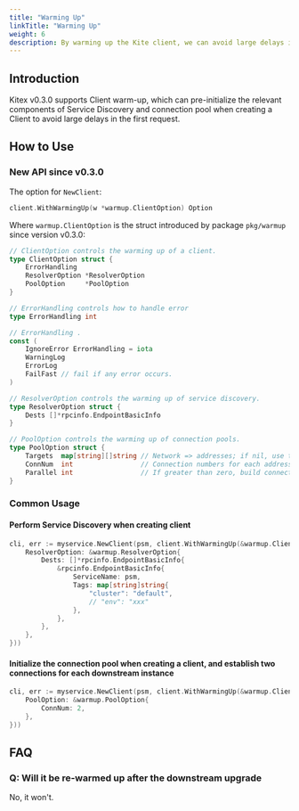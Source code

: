 ```yaml
---
title: "Warming Up"
linkTitle: "Warming Up"
weight: 6
description: By warming up the Kite client, we can avoid large delays in the first request.
---
```


## Introduction

Kitex v0.3.0 supports Client warm-up, which can pre-initialize the relevant components of Service Discovery and connection pool when creating a Client to avoid large delays in the first request.

## How to Use

### New API since v0.3.0

The option for `NewClient`:

```go
client.WithWarmingUp(w *warmup.ClientOption) Option
```

Where `warmup.ClientOption` is the struct introduced by package `pkg/warmup` since version v0.3.0:

```go
// ClientOption controls the warming up of a client.
type ClientOption struct {
    ErrorHandling
    ResolverOption *ResolverOption
    PoolOption     *PoolOption
}
```

```go
// ErrorHandling controls how to handle error
type ErrorHandling int

// ErrorHandling .
const (
    IgnoreError ErrorHandling = iota
    WarningLog
    ErrorLog
    FailFast // fail if any error occurs.
)

// ResolverOption controls the warming up of service discovery.
type ResolverOption struct {
    Dests []*rpcinfo.EndpointBasicInfo
}

// PoolOption controls the warming up of connection pools.
type PoolOption struct {
    Targets  map[string][]string // Network => addresses; if nil, use the result of service discovery
    ConnNum  int                 // Connection numbers for each address
    Parallel int                 // If greater than zero, build connections in `Parallel` goroutines.
}
```

### Common Usage

#### Perform Service Discovery when creating client 


```go
cli, err := myservice.NewClient(psm, client.WithWarmingUp(&warmup.ClientOption{
    ResolverOption: &warmup.ResolverOption{
        Dests: []*rpcinfo.EndpointBasicInfo{
            &rpcinfo.EndpointBasicInfo{
                ServiceName: psm,
                Tags: map[string]string{
                    "cluster": "default",
                    // "env": "xxx"
                },
            },
        },
    },
}))
```

#### Initialize the connection pool when creating a client, and establish two connections for each downstream instance

```go
cli, err := myservice.NewClient(psm, client.WithWarmingUp(&warmup.ClientOption{
    PoolOption: &warmup.PoolOption{
        ConnNum: 2,
    },
}))
```

## FAQ

### Q: Will it be re-warmed up after the downstream upgrade

No, it won't.